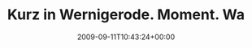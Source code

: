 ---
retweeted: false
source: <a href="http://twitter.com" rel="nofollow">Twitter Web Client</a>
entities:
  hashtags: []
  symbols: []
  user_mentions: []
  urls: []
display_text_range:
- '0'
- '77'
favorite_count: '0'
id_str: '3908785350'
truncated: false
retweet_count: '0'
id: '3908785350'
created_at: Fri Sep 11 10:43:24 +0000 2009
favorited: false
full_text: Kurz in Wernigerode. Moment. War das eben gerade Steve Jobs in dem UPS-Wagen?
lang: de
tags:
- pesos:twitter
date: '2009-09-11T10:43:24+00:00'
src: https://twitter.com/bascht/status/3908785350
original_url: https://twitter.com/bascht/status/3908785350
type: twitter_tweet
text: Kurz in Wernigerode. Moment. War das eben gerade Steve Jobs in dem UPS-Wagen?
title: Kurz in Wernigerode. Moment. Wa

---
